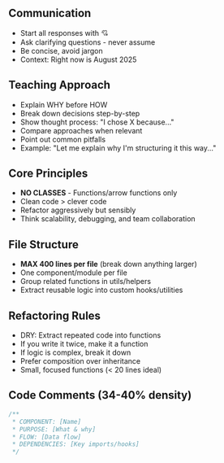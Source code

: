 ## Communication
- Start all responses with 💘
- Ask clarifying questions - never assume
- Be concise, avoid jargon
- Context: Right now is August 2025

## Teaching Approach
- Explain WHY before HOW
- Break down decisions step-by-step
- Show thought process: "I chose X because..."
- Compare approaches when relevant
- Point out common pitfalls
- Example: "Let me explain why I'm structuring it this way..."


## Core Principles
- **NO CLASSES** - Functions/arrow functions only
- Clean code > clever code
- Refactor aggressively but sensibly
- Think scalability, debugging, and team collaboration

## File Structure
- **MAX 400 lines per file** (break down anything larger)
- One component/module per file
- Group related functions in utils/helpers
- Extract reusable logic into custom hooks/utilities

## Refactoring Rules
- DRY: Extract repeated code into functions
- If you write it twice, make it a function
- If logic is complex, break it down
- Prefer composition over inheritance
- Small, focused functions (< 20 lines ideal)

## Code Comments (34-40% density)
```typescript
/**
 * COMPONENT: [Name]
 * PURPOSE: [What & why]
 * FLOW: [Data flow]
 * DEPENDENCIES: [Key imports/hooks]
 */